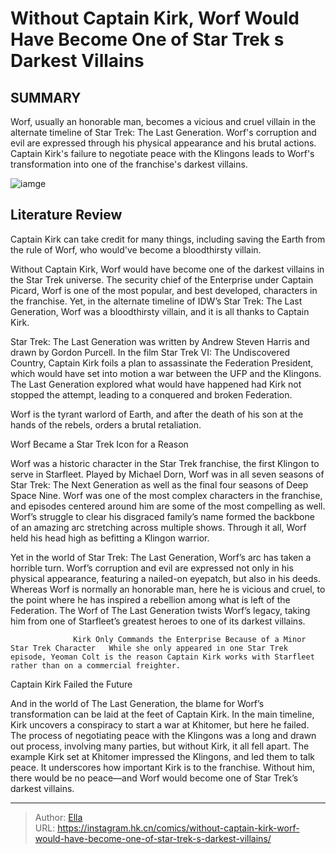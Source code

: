 # Without Captain Kirk, Worf Would Have Become One of Star Trek s Darkest Villains


## SUMMARY 



  Worf, usually an honorable man, becomes a vicious and cruel villain in the alternate timeline of Star Trek: The Last Generation.   Worf&#39;s corruption and evil are expressed through his physical appearance and his brutal actions.   Captain Kirk&#39;s failure to negotiate peace with the Klingons leads to Worf&#39;s transformation into one of the franchise&#39;s darkest villains.  

![iamge](https://static1.srcdn.com/wordpress/wp-content/uploads/2023/12/star-trek-worf-dark-villain.jpg)

## Literature Review

Captain Kirk can take credit for many things, including saving the Earth from the rule of Worf, who would&#39;ve become a bloodthirsty villain.




Without Captain Kirk, Worf would have become one of the darkest villains in the Star Trek universe. The security chief of the Enterprise under Captain Picard, Worf is one of the most popular, and best developed, characters in the franchise. Yet, in the alternate timeline of IDW’s Star Trek: The Last Generation, Worf was a bloodthirsty villain, and it is all thanks to Captain Kirk.




Star Trek: The Last Generation was written by Andrew Steven Harris and drawn by Gordon Purcell. In the film Star Trek VI: The Undiscovered Country, Captain Kirk foils a plan to assassinate the Federation President, which would have set into motion a war between the UFP and the Klingons. The Last Generation explored what would have happened had Kirk not stopped the attempt, leading to a conquered and broken Federation.

          

Worf is the tyrant warlord of Earth, and after the death of his son at the hands of the rebels, orders a brutal retaliation.


 Worf Became a Star Trek Icon for a Reason 
          




Worf was a historic character in the Star Trek franchise, the first Klingon to serve in Starfleet. Played by Michael Dorn, Worf was in all seven seasons of Star Trek: The Next Generation as well as the final four seasons of Deep Space Nine. Worf was one of the most complex characters in the franchise, and episodes centered around him are some of the most compelling as well. Worf’s struggle to clear his disgraced family’s name formed the backbone of an amazing arc stretching across multiple shows. Through it all, Worf held his head high as befitting a Klingon warrior.


 

Yet in the world of Star Trek: The Last Generation, Worf’s arc has taken a horrible turn. Worf’s corruption and evil are expressed not only in his physical appearance, featuring a nailed-on eyepatch, but also in his deeds. Whereas Worf is normally an honorable man, here he is vicious and cruel, to the point where he has inspired a rebellion among what is left of the Federation. The Worf of The Last Generation twists Worf’s legacy, taking him from one of Starfleet’s greatest heroes to one of its darkest villains.




                  Kirk Only Commands the Enterprise Because of a Minor Star Trek Character   While she only appeared in one Star Trek episode, Yeoman Colt is the reason Captain Kirk works with Starfleet rather than on a commercial freighter.   



 Captain Kirk Failed the Future 
          

And in the world of The Last Generation, the blame for Worf’s transformation can be laid at the feet of Captain Kirk. In the main timeline, Kirk uncovers a conspiracy to start a war at Khitomer, but here he failed. The process of negotiating peace with the Klingons was a long and drawn out process, involving many parties, but without Kirk, it all fell apart. The example Kirk set at Khitomer impressed the Klingons, and led them to talk peace. It underscores how important Kirk is to the franchise. Without him, there would be no peace—and Worf would become one of Star Trek’s darkest villains.






---

> Author: [Ella](https://instagram.hk.cn/)  
> URL: https://instagram.hk.cn/comics/without-captain-kirk-worf-would-have-become-one-of-star-trek-s-darkest-villains/  

